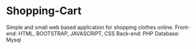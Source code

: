 # Shopping-Cart

Simple and small web based application for shopping clothes online.
Front-end: HTML, BOOTSTRAP, JAVASCRIPT, CSS 
Back-end: PHP
Database: Mysql
